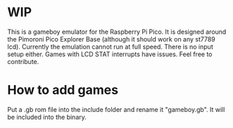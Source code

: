 # WIP
This is a gameboy emulator for the Raspberry Pi Pico. It is designed around the Pimoroni Pico Explorer Base (although it should work on any st7789 lcd).
Currently the emulation cannot run at full speed. There is no input setup either. Games with LCD STAT interrupts have issues. Feel free to contribute.

# How to add games
Put a .gb rom file into the include folder and rename it "gameboy.gb". It will be included into the binary.
